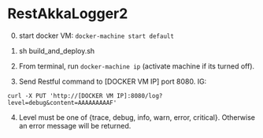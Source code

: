 # RestAkkaLogger2

0. start docker VM: ```docker-machine start default```

1. sh build_and_deploy.sh

2. From terminal, run ```docker-machine ip``` (activate machine if its turned off).

3. Send Restful command to [DOCKER VM IP] port 8080. 
IG:
```
curl -X PUT 'http://[DOCKER VM IP]:8080/log?level=debug&content=AAAAAAAAAF'
```

4. Level must be one of {trace, debug, info, warn, error, critical}. Otherwise an error message will be returned.
